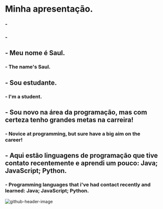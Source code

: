 # Minha apresentação.
### -
### -
## - Meu nome é Saul.
### - The name's Saul.
## - Sou estudante.
### - I'm a student.
## - Sou novo na área da programação, mas com certeza tenho grandes metas na carreira!
### - Novice at programming, but sure have a big aim on the career!
## - Aqui estão linguagens de programação que tive contato recentemente e aprendi um pouco: Java; JavaScript; Python.
### - Programming languages that i've had contact recently and learned: Java; JavaScript; Python.
![github-header-image](https://github.com/user-attachments/assets/c1e55cca-564c-4a12-abc1-8e1618c4451d)

